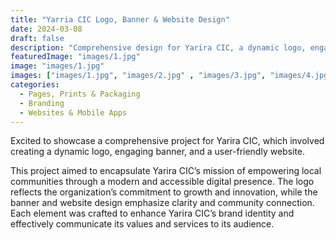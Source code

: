 ```yaml
---
title: "Yarria CIC Logo, Banner & Website Design"
date: 2024-03-08
draft: false
description: "Comprehensive design for Yarira CIC, a dynamic logo, engaging banner, and user-friendly website that reflects the organization's mission & community focus."
featuredImage: "images/1.jpg"
image: "images/1.jpg"
images: ["images/1.jpg", "images/2.jpg" , "images/3.jpg", "images/4.jpg" , "images/5.jpg", "images/6.jpg", "images/7.jpg", "images/8.jpg", "images/9.jpg", "images/10.jpg", "images/11.jpg"]
categories:
  - Pages, Prints & Packaging
  - Branding
  - Websites & Mobile Apps
---
```


Excited to showcase a comprehensive project for Yarira CIC, which involved creating a dynamic logo, engaging banner, and a user-friendly website.

This project aimed to encapsulate Yarira CIC’s mission of empowering local communities through a modern and accessible digital presence. The logo reflects the organization’s commitment to growth and innovation, while the banner and website design emphasize clarity and community connection. Each element was crafted to enhance Yarira CIC’s brand identity and effectively communicate its values and services to its audience.